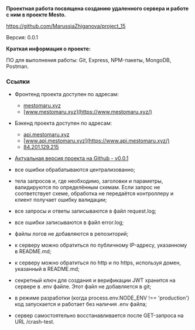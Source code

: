 ﻿**Проектная работа посвящена созданию удаленного сервера и работе с ним в проекте Mesto.**

https://github.com/MarussiaZhiganova/project_15

Версия: 0.0.1

**Краткая информация о проекте:**

ПО для выполнения работы: Git, Express, NPM-пакеты, MongoDB, Postman.

### Ссылки

-   Фронтенд проекта доступен по адресам:
    -   [mestomaru.xyz](https://mestomaru.xyz/)
    -   [www.mestomaru.xyz](https://www.mestomaru.xyz/)
-   Бэкенд проекта доступен по адресам:
    -   [api.mestomaru.xyz](https://api.mestomaru.xyz/)
    -   [www.api.mestomaru.xyz](https://www.api.mestomaru.xyz/)
    -   [84.201.129.215](http://84.201.129.215/)
-   [Актуальная версия проекта на Github - v0.0.1](https://github.com/MarussiaZhiganova/project_15)

-   все ошибки обрабатываются централизованно;
-   тела запросов и, где необходимо, заголовки и параметры, валидируются по определённым схемам. Если запрос не соответствует схеме, обработка не передаётся контроллеру и клиент получает ошибку валидации;
-   все запросы и ответы записываются в файл request.log;
-   все ошибки записываются в файл error.log;
-   файлы логов не добавляются в репозиторий;
-   к серверу можно обратиться по публичному IP-адресу, указанному в README.md;
-   к серверу можно обратиться по http и по https, используя домен, указанный в README.md;
-   секретный ключ для создания и верификации JWT хранится на сервере в .env файле. Этот файл не добавляется в git;
-   в режиме разработки (когда process.env.NODE_ENV !== 'production') код запускается и работает без наличия .env файла;
-   сервер самостоятельно восстанавливается после GET-запроса на URL /crash-test.
 

